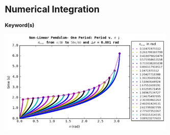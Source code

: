 
# Numerical Integration

### Keyword(s)




![](https://github.com/hankbesser/comp-phyz/blob/master/figures_to_display/fig_6n.png)
